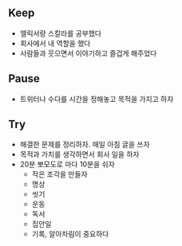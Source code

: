 ## Keep
- 엘릭서랑 스칼라를 공부했다
- 회사에서 내 역할을 했다
- 사람들과 웃으면서 이야기하고 즐겁게 해주었다
## Pause
- 트위터나 수다를 시간을 정해놓고 목적을 가지고 하자
## Try
- 해결한 문제를 정리하자. 매일 아침 글을 쓰자
- 목적과 가치를 생각하면서 회사 일을 하자
- 20분 뽀모도로 마다 10분을 쉬자
	- 작은 조각을 만들자
	- 명상
	- 씻기
	- 운동
	- 독서
	- 집안일
	- 기록, 알아차림이 중요하다